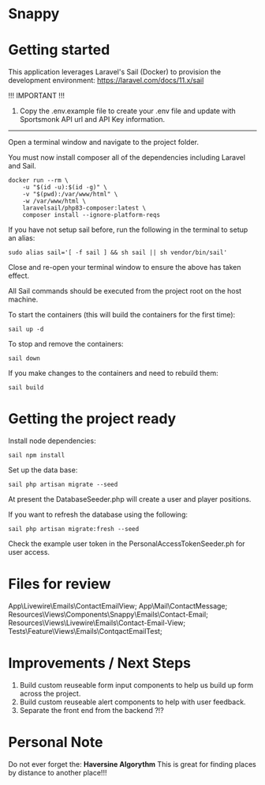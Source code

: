 Snappy
=================

# Getting started

This application leverages Laravel's Sail (Docker) to provision the development environment: <https://laravel.com/docs/11.x/sail>

!!! IMPORTANT !!!

1) Copy the .env.example file to create your .env file and update with Sportsmonk API url and API Key information.

---

Open a terminal window and navigate to the project folder.

You must now install composer all of the dependencies including Laravel and Sail.

```
docker run --rm \
    -u "$(id -u):$(id -g)" \
    -v "$(pwd):/var/www/html" \
    -w /var/www/html \
    laravelsail/php83-composer:latest \
    composer install --ignore-platform-reqs
```

If you have not setup sail before, run the following in the terminal to setup an alias:

```
sudo alias sail='[ -f sail ] && sh sail || sh vendor/bin/sail'
```

Close and re-open your terminal window to ensure the above has taken effect.

All Sail commands should be executed from the project root on the host machine.

To start the containers (this will build the containers for the first time):

```
sail up -d
```

To stop and remove the containers:

```
sail down
```

If you make changes to the containers and need to rebuild them:

```
sail build
```

# Getting the project ready
Install node dependencies:

```
sail npm install
```

Set up the data base:

```
sail php artisan migrate --seed
```

At present the DatabaseSeeder.php will create a user and player positions.

If you want to refresh the database using the following:

```
sail php artisan migrate:fresh --seed
```

Check the example user token in the PersonalAccessTokenSeeder.ph for user access.

# Files for review
App\Livewire\Emails\ContactEmailView;
App\Mail\ContactMessage;
Resources\Views\Components\Snappy\Emails\Contact-Email;
Resources\Views\Livewire\Emails\Contact-Email-View;
Tests\Feature\Views\Emails\ContqactEmailTest;

# Improvements / Next Steps
1) Build custom reuseable form input components to help us build up form across the project.
2) Build custom reuseable alert components to help with user feedback.
3) Separate the front end from the backend ?!?


# Personal Note
Do not ever forget the:
**Haversine Algorythm** 
This is great for finding places by distance to another place!!!




